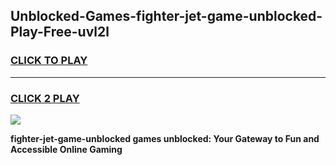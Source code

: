 
## Unblocked-Games-fighter-jet-game-unblocked-Play-Free-uvl2l
<h3>
<a href="https://premium76.site?title=fighter-jet-game-unblocked&ref=24M">CLICK TO PLAY</a></h3>
<hr>

<h3>
<a href="https://premium76.site?title=fighter-jet-game-unblocked&ref=24M">CLICK 2 PLAY</a>
  
</h3>

<a href="https://premium76.site?title=fighter-jet-game-unblocked&ref=24M"><img src="https://clearcache.store/games.png"></a>


**fighter-jet-game-unblocked games unblocked: Your Gateway to Fun and Accessible Online Gaming**
